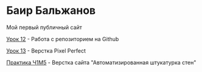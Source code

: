 

# Баир Бальжанов
Мой первый публичный сайт


[Урок 12](https://bayar03.github.io/урок%2012/index.html "Моя первая ссылка") - Работа с репозиторием на Github


[Урок 13](https://bayar03.github.io/урок%2013/index.html "Верстка Pixel Perfect") - Верстка Pixel Perfect


[Практика Ч1M5](https://bayar03.github.io/Модуль_5_Практика_Часть_1/index.html "Практика верстки сайта") - Верстка сайта "Автоматизированная штукатурка стен"
